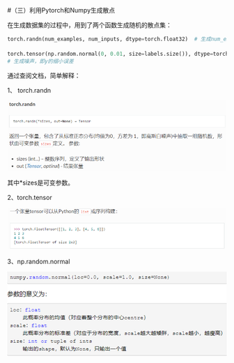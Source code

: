 #（三）利用Pytorch和Numpy生成散点

在生成数据集的过程中，用到了两个函数生成随机的散点集：

```python
torch.randn(num_examples, num_inputs, dtype=torch.float32)  # 生成num_examples*num_inputs大小的矩阵即1000行*2列,[x1,x2]

torch.tensor(np.random.normal(0, 0.01, size=labels.size()), dtype=torch.float32) 
# 生成噪声，即y的细小误差
```

通过查阅文档，简单解释：

1、 torch.randn​

![image-20200212100737231](image/image-20200212100737231.png)

其中*sizes是可变参数。

2、torch.tensor

![image-20200212102100390](image/image-20200212102100390.png)

3、np.random.normal

![image-20200212175609772](image/image-20200212175609772.png)